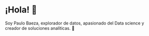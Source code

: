 # ¡Hola! 👋

Soy Paulo Baeza, explorador de datos, apasionado del Data science y creador de soluciones analíticas. 🚀
